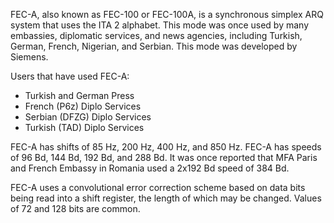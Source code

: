 FEC-A, also known as FEC-100 or FEC-100A, is a synchronous simplex ARQ system that uses the ITA 2 alphabet. This mode was once used by many embassies, diplomatic services, and news agencies, including Turkish, German, French, Nigerian, and Serbian. This mode was developed by Siemens.

Users that have used FEC-A:
- Turkish and German Press
- French (P6z) Diplo Services
- Serbian (DFZG) Diplo Services
- Turkish (TAD) Diplo Services

FEC-A has shifts of 85 Hz, 200 Hz, 400 Hz, and 850 Hz. FEC-A has speeds of 96 Bd, 144 Bd, 192 Bd, and 288 Bd. It was once reported that MFA Paris and French Embassy in Romania used a 2x192 Bd speed of 384 Bd.

FEC-A uses a convolutional error correction scheme based on data bits being read into a shift register, the length of which may be changed. Values of 72 and 128 bits are common.